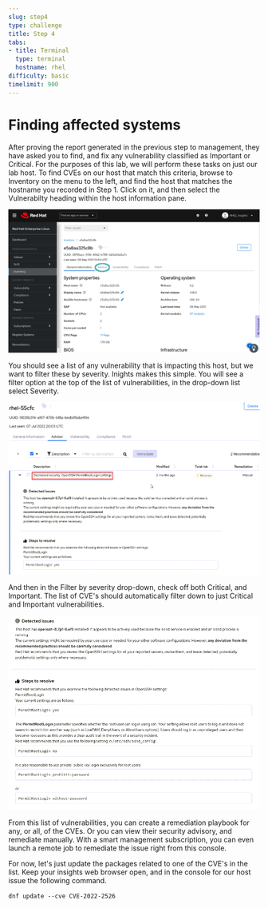 ```yaml
---
slug: step4
type: challenge
title: Step 4
tabs:
- title: Terminal
  type: terminal
  hostname: rhel
difficulty: basic
timelimit: 900
---
```

# Finding affected systems

After proving the report generated in the previous step to management, they have asked you to find, and fix any vulnerability classified as Important or Critical.  For the purposes of this lab, we will perform these tasks on just our lab host.  To find CVEs on our host that match this criteria, browse to Inventory on the menu to the left, and find the host that matches the hostname you recorded in Step 1. Click on it, and then select the Vulnerabilty heading within the host information pane.  

![Host Insights](../assets/host-homepage-v2.png)

You should see a list of any vulnerability that is impacting this host, but we want to filter these by severity.  Inights makes this simple.  You will see a filter option at the top of the list of vulnerabilities, in the drop-down list select Severity. 

![SSH Root Login Decreased Vulnerability](../assets/sshrootlogininsights.png)

And then in the Filter by severity drop-down, check off both Critical, and Important. The list of CVE's should automatically filter down to just Critical and Important vulnerabilities. 

![NetworkManager Insight issue](../assets/sshrootlogininsightsdetectedissue.png)

From this list of vulnerabilities, you can create a remediation playbook for any, or all, of the CVEs.  Or you can view their security advisory, and remediate manually.  With a smart management subscription, you can even launch a remote job to remediate the issue right from this console.  

For now, let's just update the packages related to one of the CVE's in the list.  Keep your insights web browser open, and in the console for our host issue the following command.

```
dnf update --cve CVE-2022-2526
```
